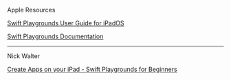 Apple Resources

[Swift Playgrounds User Guide for iPadOS](https://support.apple.com/en-am/guide/playgrounds-ipad/welcome/ipados)

[Swift Playgrounds Documentation](https://developer.apple.com/documentation/swift-playgrounds)

- - - -
Nick Walter

[Create Apps on your iPad - Swift Playgrounds for Beginners](https://www.udemy.com/course/swift-playgrounds-for-beginners-create-apps-on-your-ipad/)
